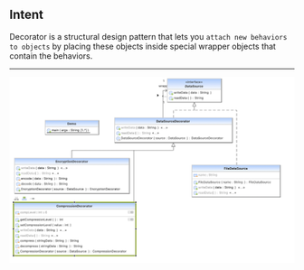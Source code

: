 ## Intent

Decorator is a structural design pattern that lets you `attach new behaviors to objects` by placing these objects inside special wrapper objects that contain the behaviors.

***

![Decorator Pattern UML](https://github.com/muarshad01/Java-Design-Patterns/blob/main/Diagrams/decorator/decorator.png)
